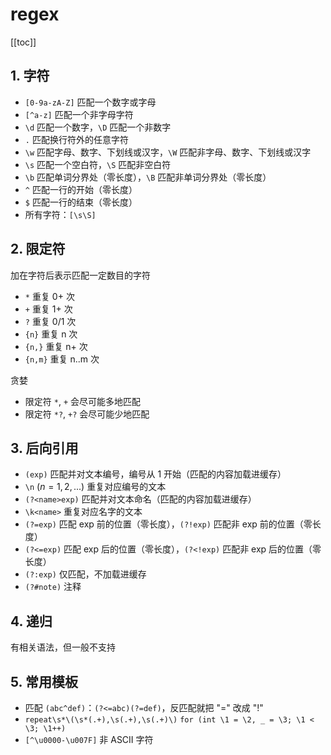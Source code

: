 # regex

[[toc]]

## 1. 字符

- `[0-9a-zA-Z]` 匹配一个数字或字母
- `[^a-z]` 匹配一个非字母字符
- `\d` 匹配一个数字，`\D` 匹配一个非数字
- `.` 匹配换行符外的任意字符
- `\w` 匹配字母、数字、下划线或汉字，`\W` 匹配非字母、数字、下划线或汉字
- `\s` 匹配一个空白符，`\S` 匹配非空白符
- `\b` 匹配单词分界处（零长度），`\B` 匹配非单词分界处（零长度）
- `^` 匹配一行的开始（零长度）
- `$` 匹配一行的结束（零长度）
- 所有字符：`[\s\S]`

## 2. 限定符

加在字符后表示匹配一定数目的字符

- `*` 重复 0+ 次
- `+` 重复 1+ 次
- `?` 重复 0/1 次
- `{n}` 重复 n 次
- `{n,}` 重复 n+ 次
- `{n,m}` 重复 n..m 次

贪婪
  
- 限定符 `*`, `+` 会尽可能多地匹配
- 限定符 `*?`, `+?` 会尽可能少地匹配

## 3. 后向引用

- `(exp)` 匹配并对文本编号，编号从 1 开始（匹配的内容加载进缓存）
- `\n` $(n=1,2,...)$ 重复对应编号的文本
- `(?<name>exp)` 匹配并对文本命名（匹配的内容加载进缓存）
- `\k<name>` 重复对应名字的文本
- `(?=exp)` 匹配 exp 前的位置（零长度），`(?!exp)` 匹配非 exp 前的位置（零长度）
- `(?<=exp)` 匹配 exp 后的位置（零长度），`(?<!exp)` 匹配非 exp 后的位置（零长度）
- `(?:exp)` 仅匹配，不加载进缓存
- `(?#note)` 注释

## 4. 递归

有相关语法，但一般不支持

## 5. 常用模板

- 匹配 `(abc^def)`：`(?<=abc)(?=def)`，反匹配就把 "=" 改成 "!"
- `repeat\s*\(\s*(.+),\s(.+),\s(.+)\)` `for (int \1 = \2, _ = \3; \1 < \3; \1++)`
- `[^\u0000-\u007F]` 非 ASCII 字符
